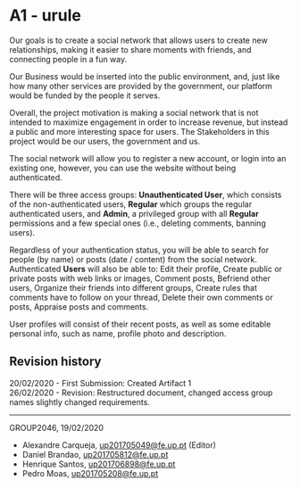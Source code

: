 # A1 - urule

Our goals is to create a social network that allows users to create new relationships, making it easier to share moments with friends, and connecting people in a fun way.

Our Business would be inserted into the public environment, and, just like how many other services are provided by the government, our platform would be funded by the people it serves. 
 
Overall, the project motivation is making a social network that is not intended to maximize engagement in order to increase revenue, but instead a public and more interesting space for users. The Stakeholders in this project would be our users, the government and us.

The social network will allow you to register a new account, or login into an existing one, however, you can use the website without being authenticated.	

There will be three access groups: **Unauthenticated User**, which consists of the non-authenticated users, **Regular** which groups the regular authenticated users, and **Admin**, a privileged group with all **Regular** permissions and a few special ones (i.e., deleting comments, banning users).

Regardless of your authentication status, you will be able to search for people (by name) or posts (date / content) from the social network. Authenticated **Users** will also be able to: Edit their profile, Create public or private posts with web links or images, Comment posts, Befriend other users, Organize their friends into different groups, Create rules that comments have to follow on your thread, Delete their own comments or posts, Appraise posts and comments.

User profiles will consist of their recent posts, as well as some editable personal info, such as name, profile photo and description.


## Revision history

20/02/2020 - First Submission: Created Artifact 1  
26/02/2020 - Revision: Restructured document, changed access group names slightly changed requirements.

***
GROUP2046, 19/02/2020

* Alexandre Carqueja, up201705049@fe.up.pt (Editor)
* Daniel Brandao, up201705812@fe.up.pt 
* Henrique Santos, up201706898@fe.up.pt 
* Pedro Moas, up201705208@fe.up.pt 

